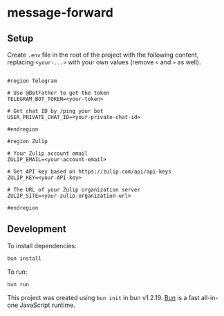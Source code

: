 # message-forward

## Setup

Create `.env` file in the root of the project with the following content, replacing `<your-...>` with your own values (remove `<` and `>` as well).

```env

#region Telegram

# Use @BotFather to get the token
TELEGRAM_BOT_TOKEN=<your-token>

# Get chat ID by /ping your bot
USER_PRIVATE_CHAT_ID=<your-private-chat-id>

#endregion

#region Zulip

# Your Zulip account email
ZULIP_EMAIL=<your-account-email>

# Get API key based on https://zulip.com/api/api-keys
ZULIP_KEY=<your-API-key>

# The URL of your Zulip organization server
ZULIP_SITE=<your-zulip-organization-url>

#endregion

```

## Development

To install dependencies:

```bash
bun install
```

To run:

```bash
bun run 
```

This project was created using `bun init` in bun v1.2.19. [Bun](https://bun.com) is a fast all-in-one JavaScript runtime.
